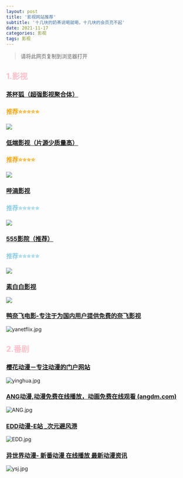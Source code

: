 ```yaml
---
layout: post
title: '影视网站推荐'
subtitle: '十几块的奶茶说喝就喝，十几块的会员充不起'
date: 2021-11-17
categories: 影视
tags: 影视
---
```

>请将此网页复制到浏览器打开

## <font color="pink"> 1.影视 </font>


### [茶杯狐（超强影视聚合体）](https://www.foxcup.cc) 

### <font color="orange"> 推荐⭐⭐⭐⭐⭐ </font>
![](https://s1.ax1x.com/2023/01/07/pSVpI7q.md.jpg)



### [低端影视（片源少质量高）](https://ddys.one/) 

### <font color="orange"> 推荐⭐⭐⭐⭐ </font>
![](https://pic.imgdb.cn/item/632fb3f216f2c2beb1e56ab3.jpg)



### [哔滴影视](https://www.bdys10.com/) 
### <font color="skyblue"> 推荐⭐⭐⭐⭐⭐ </font>


![](https://pic.imgdb.cn/item/632fb43016f2c2beb1e5b26a.jpg)




### [555影院（推荐） ](https://www.5dy6.cc)
### <font color="skyblue"> 推荐⭐⭐⭐⭐⭐ </font>


![](https://pic.imgdb.cn/item/632fb45516f2c2beb1e5e12f.jpg)



### [素白白影视](https://www.subaibaiys.com/)



![](https://pic.imgdb.cn/item/632fb47f16f2c2beb1e610a9.jpg)



### [鸭奈飞电影-专注于为国内用户提供免费的奈飞影视 ](https://yanetflix.com/)



![yanetflix.jpg](https://i.loli.net/2021/11/17/TX3RClDfFosBIwi.jpg)



## <font color="pink"> 2.番剧 </font>

### [樱花动漫－专注动漫的门户网站](http://www.yinghuacd.com/)



![yinghua.jpg](https://i.loli.net/2021/11/17/gs5vtnk4DeAPRqh.jpg)



### [ANG动漫,动漫免费在线播放，动画免费在线观看 (angdm.com)](http://angdm.com/)



![ANG.jpg](https://i.loli.net/2021/11/17/916IfRMYlO8Qx4t.jpg)



### [EDD动漫-E站 _次元避风港](http://edddh1.com/)



![EDD.jpg](https://i.loli.net/2021/11/17/lwcBYLHN2Q9a8mh.jpg)



### [异世界动漫- 新番动漫 在线播放 最新动漫资讯](http://www.ysjdm.com/)



![ysj.jpg](https://i.loli.net/2021/11/17/8MYmnbEVuZRGJxy.jpg)

